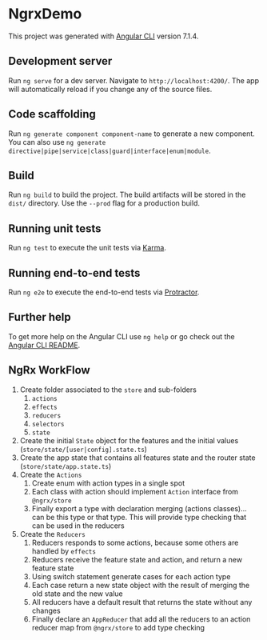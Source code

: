 # NgrxDemo

This project was generated with [Angular CLI](https://github.com/angular/angular-cli) version 7.1.4.

## Development server

Run `ng serve` for a dev server. Navigate to `http://localhost:4200/`. The app will automatically reload if you change any of the source files.

## Code scaffolding

Run `ng generate component component-name` to generate a new component. You can also use `ng generate directive|pipe|service|class|guard|interface|enum|module`.

## Build

Run `ng build` to build the project. The build artifacts will be stored in the `dist/` directory. Use the `--prod` flag for a production build.

## Running unit tests

Run `ng test` to execute the unit tests via [Karma](https://karma-runner.github.io).

## Running end-to-end tests

Run `ng e2e` to execute the end-to-end tests via [Protractor](http://www.protractortest.org/).

## Further help

To get more help on the Angular CLI use `ng help` or go check out the [Angular CLI README](https://github.com/angular/angular-cli/blob/master/README.md).

## NgRx WorkFlow

1. Create folder associated to the `store` and sub-folders
   1. `actions`
   2. `effects`
   3. `reducers`
   4. `selectors`
   5. `state`
2. Create the initial `State` object for the features and the initial values (`store/state/[user|config].state.ts`)
3. Create the app state that contains all features state and the router state (`store/state/app.state.ts`)
4. Create the `Actions`
   1. Create enum with action types in a single spot
   2. Each class with action should implement `Action` interface from `@ngrx/store`
   3. Finally export a type with declaration merging (actions classes)... can be this type or that type. This will provide type checking that can be used in the reducers
5. Create the `Reducers`
   1. Reducers responds to some actions, because some others are handled by `effects`
   2. Reducers receive the feature state and action, and return a new feature state
   3. Using switch statement generate cases for each action type
   4. Each case return a new state object with the result of merging the old state and the new value
   5. All reducers have a default result that returns the state without any changes
   6. Finally declare an `AppReducer` that add all the reducers to an action reducer map from `@ngrx/store` to add type checking

